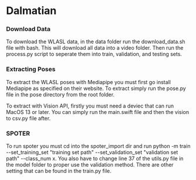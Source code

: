 # Dalmatian

### Download Data

To download the WLASL data, in the data folder run the download_data.sh file with bash. This will download all data into a video folder. Then run the process.py script to seperate them into train, validation, and testing sets.


### Extracting Poses

To extract the WLASL poses with Mediapipe you must first go install Mediapipe as specified on their website. To extract simply run the pose.py file in the pose directory from the root folder.

To extract with Vision API, firstly you must need a deviec that can run MacOS 13 or later. You can simply run the main.swift file and then the vision to csv.py file after.

### SPOTER

To run spoter you must cd into the spoter_import dir and run python -m train --set_training_set "training set path" --set_validation_set "validation set path" --class_num x. You also have to change line 37 of the utils.py file in the model folder to proper use the validation method. There are other setting that can be found in the train.py file.

